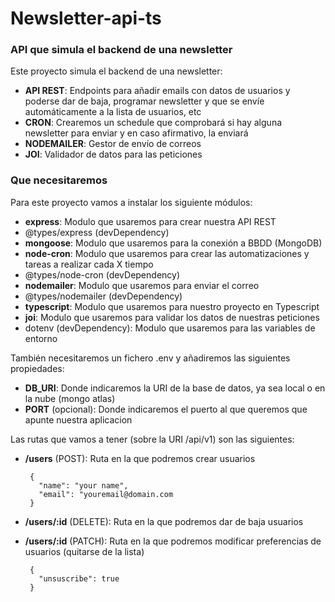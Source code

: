 # Newsletter-api-ts

### API que simula el backend de una newsletter
Este proyecto simula el backend de una newsletter:

 - **API REST**: Endpoints para añadir emails con datos de usuarios y poderse dar de baja, programar newsletter y que se envíe automáticamente a la lista de usuarios, etc
 - **CRON**: Crearemos un schedule que comprobará si hay alguna newsletter para enviar y en caso afirmativo, la enviará
 - **NODEMAILER**: Gestor de envío de correos
 - **JOI**: Validador de datos para las peticiones

### Que necesitaremos
Para este proyecto vamos a instalar los siguiente módulos:

 - **express**: Modulo que usaremos para crear nuestra API REST
 - @types/express (devDependency)
 - **mongoose**: Modulo que usaremos para la conexión a BBDD (MongoDB)
 - **node-cron**: Modulo que usaremos para crear las automatizaciones y tareas a realizar cada X tiempo
 - @types/node-cron (devDependency)
 - **nodemailer**: Modulo que usaremos para enviar el correo
 - @types/nodemailer (devDependency)
 - **typescript**: Modulo que usaremos para nuestro proyecto en Typescript
 - **joi**: Modulo que usaremos para validar los datos de nuestras peticiones
 - dotenv (devDependency): Modulo que usaremos para las variables de entorno

También necesitaremos un fichero .env y añadiremos las siguientes propiedades:

 - **DB_URI**: Donde indicaremos la URI de la base de datos, ya sea local o en la nube (mongo atlas)
 - **PORT** (opcional): Donde indicaremos el puerto al que queremos que apunte nuestra aplicacion

Las rutas que vamos a tener (sobre la URI /api/v1) son las siguientes:

 - **/users** (POST): Ruta en la que podremos crear usuarios
    
        {
          "name": "your name",
          "email": "youremail@domain.com
        }

 - **/users/:id** (DELETE): Ruta en la que podremos dar de baja usuarios

 - **/users/:id** (PATCH): Ruta en la que podremos modificar preferencias de usuarios (quitarse de la lista)
    
        {
          "unsuscribe": true
        }
